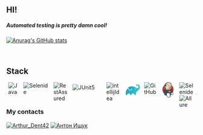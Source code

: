 ## HI!

##### Automated testing is pretty damn cool!

[![Anurag's GitHub stats](https://github-readme-stats.vercel.app/api?username=Kaspok&show_icons=true&theme=gruvbox)](https://github.com/anuraghazra/github-readme-stats)


<br/>

## Stack

<img align="left" alt="Java" width="30" hspace="5" src="https://www.conocimedutech.com/wp-content/uploads/2019/05/java-14-logo-png-transparent.png"/>
<img align="left" alt="Selenide" width="70px" hspace="5" src="https://ru.selenide.org/images/selenide-logo-big.png" />
<img align="left" alt="RestAssured" width="40px" hspace="5" src="https://images.ctfassets.net/ghnd6t1cihic/2m29GyYwpEQmm76jHLU2Gp/00856bd27eb61601c9935f6a3b746970/19369327" />
<img align="left" alt="JUnit5" width="80px" vspace="5" hspace="5" src="https://junit.org/junit4/images/junit5-banner.png" />
<img align="left" alt="intellijIdea" width="40px" hspace="5" src="https://upload.wikimedia.org/wikipedia/commons/thumb/9/9c/IntelliJ_IDEA_Icon.svg/1024px-IntelliJ_IDEA_Icon.svg.png" />
<img align="left" alt="Gradle" width="40px" hspace="5" src="https://raw.githubusercontent.com/github/explore/59009b1589a883459c0ae19044e3e7e3ec0c4e0a/topics/gradle/gradle.png" />
<img align="left" alt="GitHub" width="33px" hspace="5" src="https://melabresearch.com/images/github_PNG20.png" />
<img align="left" alt="Jenkins" width="40px" hspace="5" src="https://raw.githubusercontent.com/github/explore/4546263bd5739353083c33dada43f8f31e7d1fd6/topics/jenkins/jenkins.png" />
<img align="left" alt="Selenide" width="40px" hspace="5" src="https://gainanov.pro/eng-blog/assets/images/selenium/selenoid_logo.png" />
<img align="left" alt="Allure" width="40px" hspace="5" src="https://miro.medium.com/max/480/1*WOyyfdUmKmw5jPXXQ_4DdA.png" />
<br/>


[twitter]: https://twitter.com/apploidxxx

[instagram]: https://www.instagram.com/apploid_x

[linkedin]: https://www.linkedin.com/in/kupriyanov-arthur/

[vk]: https://vk.com/apploidxxx


<hr/>

### My contacts

<a href="https://t.me/Kaspok" target="blank"><img align="center" src="https://www.vectorlogo.zone/logos/telegram/telegram-icon.svg" alt="Arthur_Dent42" height="30" width="30" /></a>
<a href="https://vk.com/kaspok" target="blank"><img align="center" src="https://www.vectorlogo.zone/logos/vk/vk-tile.svg" alt="Антон Ищук" height="30" width="30" /></a>
